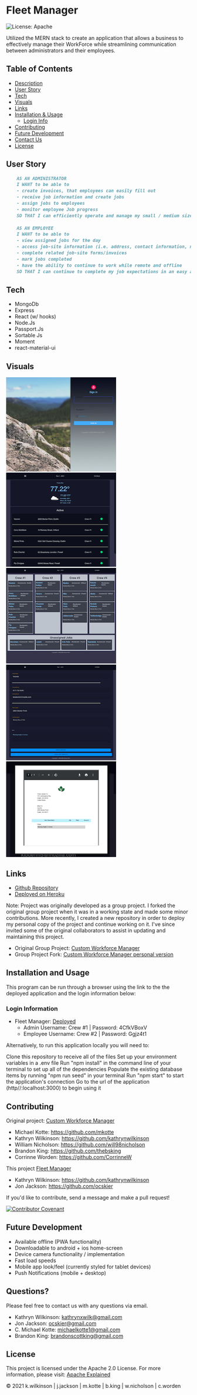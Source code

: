 
# Fleet Manager

![License: Apache](https://img.shields.io/badge/License-Apache2.0-yellow.svg)

Utilized the MERN stack to create an application that allows a business to effectively manage their WorkForce while streamlining communication between administrators and their employees.

## Table of Contents

- [Description](#fleet-manager)
- [User Story](#user-story)
- [Tech](#tech)
- [Visuals](#visuals)
- [Links](#links)
- [Installation & Usage](#installation-and-usage)
  - [Login Info](#login-information)
- [Contributing](#contributing)
- [Future Development](#future-development)
- [Contact Us](#questions)
- [License](#license)

## User Story

```md
    AS AN ADMINISTRATOR
    I WANT to be able to
    - create invoices, that employees can easily fill out
    - receive job information and create jobs
    - assign jobs to employees
    - monitor employee Job progress
    SO THAT I can efficiently operate and manage my small / medium sized business's fleet employees.

    AS AN EMPLOYEE
    I WANT to be able to
    - view assigned jobs for the day
    - access job-site information (i.e. address, contact information, notes, etc)
    - complete related job-site forms/invoices
    - mark jobs completed
    - have the ability to continue to work while remote and offline
    SO THAT I can continue to complete my job expectations in an easy and organized fashion.
 ```

## Tech

- MongoDb
- Express
- React (w/ hooks)
- Node.Js
- Passport.Js
- Sortable Js
- Moment
- react-material-ui

## Visuals

![sign-in](./client/src/assets/images/project-screenshots/custom-workforce-manager-sign-in.PNG) ![admin-dashboard](./client/src/assets/images/project-screenshots/custom-workforce-manager-admin-dash.PNG)
![job-assignment](./client/src/assets/images/project-screenshots/custom-workforce-manager-job-assignment.PNG) ![job-detail](./client/src/assets/images/project-screenshots/custom-workforce-manager-job-detail.PNG)
![invoice](./client/src/assets/images/project-screenshots/custom-workforce-manager-invoice.PNG)

## Links

- [Github Repository](https://github.com/kathrynwilkinson/fleet-manager)
- [Deployed on Heroku](https://fleet-manager-react.herokuapp.com)

Note: Project was originally developed as a group project. I forked the original group project when it was in a working state and made some minor contributions. More recently, I created a new repository in order to deploy my personal copy of the project and continue working on it. I've since invited some of the original collaborators to assist in updating and maintaining this project.

- Original Group Project: [Custom Workforce Manager](https://github.com/will98nicholson/Custom-Workforce-Manager)
- Group Project Fork: [Custom Workforce Manager personal version](https://github.com/kathrynwilkinson/Custom-Workforce-Manager-personal-version)

## Installation and Usage

This program can be run through a browser using the link to the the deployed application and the login information below:

### Login Information

- Fleet Manager: [Deployed](https://fleet-manager-react.herokuapp.com)
  - Admin Username: Crew #1 | Password: 4CfkVBoxV
  - Employee Username: Crew #2 | Password: Ggjz4t1

Alternatively, to run this application locally you will need to:

Clone this repository to receive all of the files
Set up your environment variables in a .env file
Run "npm install" in the command line of your terminal to set up all of the dependencies
Populate the existing database items by running "npm run seed" in your terminal
Run "npm start" to start the application's connection
Go to the url of the application (http//:localhost:3000) to begin using it

## Contributing

Original project: [Custom Workforce Manager](https://github.com/will98nicholson/Custom-Workforce-Manager)

- Michael Kotte: <https://github.com/mkotte>
- Kathryn Wilkinson: <https://github.com/kathrynwilkinson>
- William Nicholson: <https://github.com/will98nicholson>
- Brandon King: <https://github.com/thebsking>
- Corrinne Worden: <https://github.com/CorrinneW>

This project [Fleet Manager](https://github.com/kathrynwilkinson/fleet-manager)

- Kathryn Wilkinson: <https://github.com/kathrynwilkinson>
- Jon Jackson: <https://github.com/ocskier>

If you'd like to contribute, send a message and make a pull request!

[![Contributor Covenant](https://img.shields.io/badge/Contributor%20Covenant-2.0-4baaaa.svg)](code_of_conduct.md)

## Future Development

- Available offline (PWA functionality)
- Downloadable to android + ios home-screen
- Device camera functionality / implementation
- Fast load speeds
- Mobile app look/feel (currently styled for tablet devices)
- Push Notifications (mobile + desktop)

## Questions?

Please feel free to contact us with any questions via email.

- Kathryn Wilkinson: [kathrynxwilk@gmail.com](kathrynxwilk@gmail.com)
- Jon Jackson: [ocskier@gmail.com](ocskier@gmail.com)
- C. Michael Kotte: [michaelkotte1@gmail.com](michaelkotte1@gmail.com)
- Brandon King: [brandonscottking@gmail.com](brandonscottking@gmail.com)

## License

This project is licensed under the Apache 2.0 License.
For more information, please visit: [Apache Explained](https://choosealicense.com/licenses/apache-2.0/)

&copy; 2021 k.wilkinson | j.jackson | m.kotte | b.king | w.nicholson | c.worden

